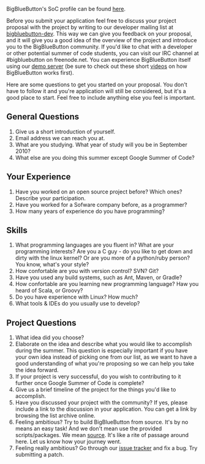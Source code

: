 BigBlueButton's SoC profile can be found [here](http://socghop.appspot.com/gsoc/org/show/google/gsoc2010/bigbluebutton_soc).

Before you submit your application feel free to discuss your project proposal with the project by writing to our developer mailing list at [bigbluebutton-dev](http://groups.google.com/group/bigbluebutton-dev/topics?gvc=2). This way we can give you feedback on your proposal, and it will give you a good idea of the overview of the project and introduce you to the BigBlueButton community. If you'd like to chat with a developer or other potential summer of code students, you can visit our IRC channel at #bigbluebutton on freenode.net.  You can experience BigBlueButton itself using our [demo server](http://demo.bigbluebutton.org/) (be sure to check out these short [videos](http://bigbluebutton.org/content/videos) on how BigBlueButton works first).

Here are some questions to get you started on your proposal. You don't have to follow it and you're application will still be considered, but it's a good place to start. Feel free to include anything else you feel is important.

## General Questions ##
  1. Give us a short introduction of yourself.
  1. Email address we can reach you at.
  1. What are you studying. What year of study will you be in September 2010?
  1. What else are you doing this summer except Google Summer of Code?

## Your Experience ##
  1. Have you worked on an open source project before? Which ones? Describe your participation.
  1. Have you worked for a Sofware company before, as a programmer?
  1. How many years of experience do you have programming?

## Skills ##
  1. What programming languages are you fluent in? What are your programming interests? Are you a C guy - do you like to get down and dirty with the linux kernel? Or are you more of a python/ruby person? You know, what's your style?
  1. How confortable are you with version control? SVN? Git?
  1. Have you used any build systems, such as Ant, Maven, or Gradle?
  1. How confortable are you learning new programming language? Haw you heard of Scala, or Groovy?
  1. Do you have experience with Linux? How much?
  1. What tools & IDEs do you usually use to develop?

## Project Questions ##

  1. What idea did you choose?
  1. Elaborate on the idea and describe what you would like to accomplish during the summer. This question is especially important if you have your own idea instead of picking one from our list, as we want to have a good understanding of what you're proposing so we can help you take the idea forward.
  1. If your project is very successful, do you wish to contributing to it further once Google Summer of Code is complete?
  1. Give us a brief timeline of the project for the things you'd like to accomplish.
  1. Have you discussed your project with the community? If yes, please include a link to the discussion in your application. You can get a link by browsing the list archive online.
  1. Feeling ambitious? Try to build BigBlueButton from source. It's by no means an easy task! And we don't mean use the provided scripts/packages. We mean [source](http://code.google.com/p/bigbluebutton/wiki/InstallingBigBlueButton). It's like a rite of passage around here. Let us know how your journey went.
  1. Feeling really ambitious? Go through our [issue tracker](http://code.google.com/p/bigbluebutton/issues/list) and fix a bug. Try submitting a patch.